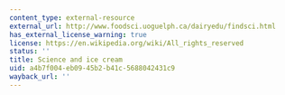 ```yaml
---
content_type: external-resource
external_url: http://www.foodsci.uoguelph.ca/dairyedu/findsci.html
has_external_license_warning: true
license: https://en.wikipedia.org/wiki/All_rights_reserved
status: ''
title: Science and ice cream
uid: a4b7f004-eb09-45b2-b41c-5688042431c9
wayback_url: ''
---
```

